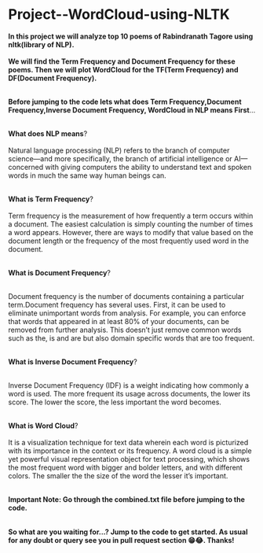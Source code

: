# Project--WordCloud-using-NLTK


<table>

**In this project we will analyze top 10 poems of Rabindranath Tagore using nltk(library of NLP).** <br></br>
**We will find the Term Frequency and Document Frequency for these poems. Then we will plot WordCloud for the TF(Term Frequency) and DF(Document Frequency).** <br></br>


**Before jumping to the code lets what does Term Frequency,Document Frequency,Inverse Document Frequency, WordCloud in NLP means First**...<br></br>


**What does NLP means**?<br></br>
Natural language processing (NLP) refers to the branch of computer science—and more specifically, the branch of artificial intelligence or AI—concerned with giving computers the ability to understand text and spoken words in much the same way human beings can.<br></br>


**What is Term Frequency**?<br></br>
Term frequency is the measurement of how frequently a term occurs within a document. The easiest calculation is simply counting the number of times a word appears. However, there are ways to modify that value based on the document length or the frequency of the most frequently used word in the document.<br></br>


**What is Document Frequency**?<br></br>

Document frequency is the number of documents containing a particular term.Document frequency has several uses. First, it can be used to eliminate unimportant words from analysis. For example, you can enforce that words that appeared in at least 80% of your documents, can be removed from further analysis. This doesn’t just remove common words such as the, is and are but also domain specific words that are too frequent.<br></br>


**What is Inverse Document Frequency**?<br></br>

Inverse Document Frequency (IDF) is a weight indicating how commonly a word is used. The more frequent its usage across documents, the lower its score. The lower the score, the less important the word becomes.<br></br>

**What is Word Cloud**?<br></br>
It is a visualization technique for text data wherein each word is picturized with its importance in the context or its frequency. A word cloud is a simple yet powerful visual representation object for text processing, which shows the most frequent word with bigger and bolder letters, and with different colors. The smaller the the size of the word the lesser it’s important.<br></br>


**Important Note: Go through the combined.txt file before jumping to the code.**

</table>

**So what are you waiting for...? Jump to the code to get started. As usual for any doubt or query see you in pull request section 😁😂. Thanks!**


